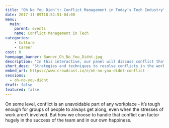 ```yaml
---
title: "Oh No You Didn’t: Conflict Management in Today’s Tech Industry"
date: 2017-11-09T18:52:51-04:00
menu:
  main:
    parent: events
    name: Conflict Management in Tech
categories:
    - Culture
    - Career
cost: 0
homepage_banner: Banner_Oh_No_You_Didnt.jpg
description: "In this interactive, our panel will discuss conflict that they have personally faced and techniques that we use to resolve our conflicts"
short_desc: "Strategies and techniques to resolve conflicts in the workplace."
embed_url: https://www.crowdcast.io/e/oh-no-you-didnt-conflict
sessions:
  - oh-no-you-didnt
draft: false
featured: false
---
```


On some level, conflict is an unavoidable part of any workplace - it’s tough enough for groups of people to always get along, even when the stresses of work aren’t involved.  But how we choose to handle that conflict can factor hugely in the success of the team and in our own happiness.

